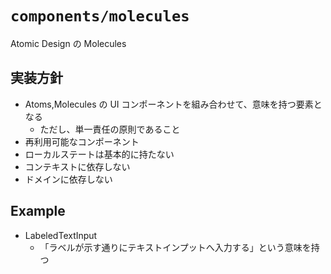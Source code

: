 # `components/molecules`

Atomic Design の Molecules

## 実装方針

- Atoms,Molecules の UI コンポーネントを組み合わせて、意味を持つ要素となる
  - ただし、単一責任の原則であること
- 再利用可能なコンポーネント
- ローカルステートは基本的に持たない
- コンテキストに依存しない
- ドメインに依存しない

## Example

- LabeledTextInput
  - 「ラベルが示す通りにテキストインプットへ入力する」という意味を持つ

